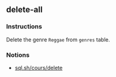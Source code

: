 ## delete-all

### Instructions

Delete the genre `Reggae` from `genres` table.

### Notions

- [sql.sh/cours/delete](https://sql.sh/cours/delete)
